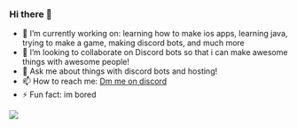 ### Hi there 👋



- 🔭 I’m currently working on: learning how to make ios apps, learning java, trying to make a game, making discord bots, and much more 
- 👯 I’m looking to collaborate on Discord bots so that i can make awesome things with awesome people!
- 💬 Ask me about things with discord bots and hosting!
- 📫 How to reach me: [Dm me on discord](https://discord.com/users/555064829946232832)
- ⚡ Fun fact: im bored

<img src="https://github-readme-stats.vercel.app/api?username=pro-gamer007&show_icons=true&include_all_commits=true&show_icons=true&count_private=true&theme=material-palenight&custom_title=My Github Stats"/>
